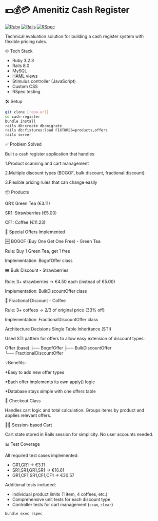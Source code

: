 # 💵💰💳 Amenitiz Cash Register

[![Ruby](https://img.shields.io/badge/language-Ruby%203.2.3-red.svg)](https://ruby-lang.org/)
[![Rails](https://img.shields.io/badge/framework-Rails%208-red.svg)](https://rubyonrails.org/)
[![RSpec](https://img.shields.io/badge/testing-RSpec-green.svg)](https://rspec.info/)

Technical evaluation solution for building a cash register system with flexible pricing rules.

⚙️ Tech Stack

- Ruby 3.2.3
- Rails 8.0
- MySQL
- HAML views
- Stimulus controller (JavaScript)
- Custom CSS
- RSpec testing

🛠 Setup

```bash
git clone [repo-url]
cd cash-register
bundle install
rails db:create db:migrate
rails db:fixtures:load FIXTURES=products,offers
rails server
```
✅ Problem Solved

Built a cash register application that handles:

1.Product scanning and cart management

2.Multiple discount types (BOGOF, bulk discount, fractional discount)

3.Flexible pricing rules that can change easily

📦 Products

GR1: Green Tea (€3.11)

SR1: Strawberries (€5.00)

CF1: Coffee (€11.23)

💸 Special Offers Implemented

🆓 BOGOF (Buy One Get One Free) - Green Tea

Rule: Buy 1 Green Tea, get 1 free

Implementation: BogofOffer class

🎟️ Bulk Discount - Strawberries

Rule: 3+ strawberries → €4.50 each (instead of €5.00)

Implementation: BulkDiscountOffer class

🔢 Fractional Discount - Coffee

Rule: 3+ coffees → 2/3 of original price (33% off)

Implementation: FractionalDiscountOffer class

Architecture Decisions
Single Table Inheritance (STI)

Used STI pattern for offers to allow easy extension of discount types:

Offer (base)
├── BogofOffer
├── BulkDiscountOffer  
└── FractionalDiscountOffer

💡Benefits:

*Easy to add new offer types

*Each offer implements its own apply() logic

*Database stays simple with one offers table

🛒 Checkout Class

Handles cart logic and total calculation. Groups items by product and applies relevant offers.

🕵️‍♂️ Session-based Cart

Cart state stored in Rails session for simplicity. No user accounts needed.

📊 Test Coverage

All required test cases implemented:
- GR1,GR1 → €3.11
- SR1,SR1,GR1,SR1 → €16.61
- GR1,CF1,SR1,CF1,CF1 → €30.57

Additional tests included:
- Individual product limits (1 item, 4 coffees, etc.)
- Comprehensive unit tests for each discount type
- Controller tests for cart management (`scan`, `clear`)
  
```bash
bundle exec rspec


